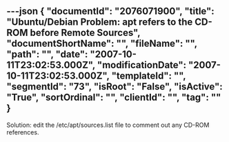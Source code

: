 ---json
{
  "documentId": "2076071900",
  "title": "Ubuntu/Debian Problem: apt refers to the CD-ROM before Remote Sources",
  "documentShortName": "",
  "fileName": "",
  "path": "",
  "date": "2007-10-11T23:02:53.000Z",
  "modificationDate": "2007-10-11T23:02:53.000Z",
  "templateId": "",
  "segmentId": "73",
  "isRoot": "False",
  "isActive": "True",
  "sortOrdinal": "",
  "clientId": "",
  "tag": ""
}
---

Solution: edit the /etc/apt/sources.list file to comment out any CD-ROM references.
